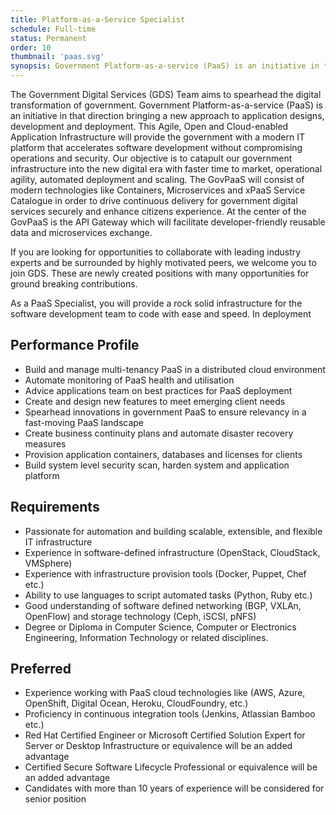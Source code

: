 ```yaml
---
title: Platform-as-a-Service Specialist
schedule: Full-time
status: Permanent
order: 10
thumbnail: 'paas.svg'
synopsis: Government Platform-as-a-service (PaaS) is an initiative in that direction bringing a new approach to application designs, development and deployment.
---
```


The Government Digital Services (GDS) Team aims to spearhead the digital transformation of government. Government Platform-as-a-service (PaaS) is an initiative in that direction bringing a new approach to application designs, development and deployment. This Agile, Open and Cloud-enabled Application Infrastructure will provide the government with a modern IT platform that accelerates software development without compromising operations and security. Our objective is to catapult our government infrastructure into the new digital era with faster time to market, operational agility, automated deployment and scaling. The GovPaaS will consist of modern technologies like Containers, Microservices and xPaaS Service Catalogue in order to drive continuous delivery for government digital services securely and enhance citizens experience. At the center of the GovPaaS is the API Gateway which will facilitate developer-friendly reusable data and microservices exchange.

If you are looking for opportunities to collaborate with leading industry experts and be surrounded by highly motivated peers, we welcome you to join GDS. These are newly created positions with many opportunities for ground breaking contributions.

As a PaaS Specialist, you will provide a rock solid infrastructure for the software development team to code with ease and speed. In deployment

## Performance Profile

* Build and manage multi-tenancy PaaS in a distributed cloud environment
* Automate monitoring of PaaS health and utilisation
* Advice applications team on best practices for PaaS deployment
* Create and design new features to meet emerging client needs
* Spearhead innovations in government PaaS to ensure relevancy in a fast-moving PaaS landscape
* Create business continuity plans and automate disaster recovery measures
* Provision application containers, databases and licenses for clients
* Build system level security scan, harden system and application platform

## Requirements

* Passionate for automation and building scalable, extensible, and flexible IT infrastructure
* Experience in software-defined infrastructure (OpenStack, CloudStack, VMSphere)
* Experience with infrastructure provision tools (Docker, Puppet, Chef etc.)
* Ability to use languages to script automated tasks (Python, Ruby etc.)
* Good understanding of software defined networking (BGP, VXLAn, OpenFlow) and storage technology (Ceph, iSCSI, pNFS)
* Degree or Diploma in Computer Science, Computer or Electronics Engineering, Information Technology or related disciplines.

## Preferred

* Experience working with PaaS cloud technologies like (AWS, Azure, OpenShift, Digital Ocean, Heroku, CloudFoundry, etc.)
* Proficiency in continuous integration tools (Jenkins, Atlassian Bamboo etc.)
* Red Hat Certified Engineer or Microsoft Certified Solution Expert for Server or Desktop Infrastructure or equivalence will be an added advantage
* Certified Secure Software Lifecycle Professional or equivalence will be an added advantage
* Candidates with more than 10 years of experience will be considered for senior position
